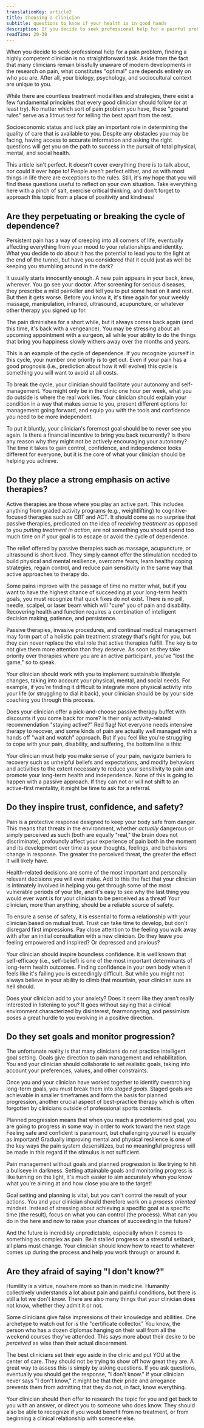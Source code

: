 ```yaml
---
translationKey: article2
title: Choosing a clinician
subtitle: questions to know if your health is in good hands
description: If you decide to seek professional help for a painful problem, it's important to ensure that you are receiving the best care possible.
readTime: 20-30
---
```


When you decide to seek professional help for a pain problem, finding a highly competent clinician is no straightforward task. Aside from the fact that many clinicians remain blissfully unaware of modern developments in the research on pain, what constitutes "optimal" care depends entirely on who you are. After all, your biology, psychology, and sociocultural context are unique to you.

While there are countless treatment modalities and strategies, there exist a few fundamental principles that every good clinician should follow (or at least try). No matter which sort of pain problem you have, these "ground rules" serve as a litmus test for telling the best apart from the rest.

Socioeconomic status and luck play an important role in determining the quality of care that is available to you. Despite any obstacles you may be facing, having access to accurate information and asking the right questions will get you on the path to success in the pursuit of total physical, mental, and social health.

This article isn't perfect. It doesn't cover everything there is to talk about, nor could it ever hope to! People aren't perfect either, and as with most things in life there are exceptions to the rules. Still, it's my hope that you will find these questions useful to reflect on your own situation. Take everything here with a pinch of salt, exercise critical thinking, and don't forget to approach this topic from a place of positivity and kindness!

## Are they perpetuating or breaking the cycle of dependence?

Persistent pain has a way of creeping into all corners of life, eventually affecting everything from your mood to your relationships and identity. What you decide to do about it has the potential to lead you to the light at the end of the tunnel, but have you considered that it could just as well be keeping you stumbling around in the dark?

It usually starts innocently enough. A new pain appears in your back, knee, wherever. You go see your doctor. After screening for serious diseases, they prescribe a mild painkiller and tell you to put some heat on it and rest. But then it gets worse. Before you know it, it's time again for your weekly massage, manipulation, infrared, ultrasound, acupuncture, or whatever other therapy you signed up for.

The pain diminishes for a short while, but it always comes back again (and this time, it's back with a vengeance). You may be stressing about an upcoming appointment with a surgeon, all while your ability to do the things that bring you happiness slowly withers away over the months and years.

This is an example of the cycle of dependence. If you recognize yourself in this cycle, your number one priority is to get out. Even if your pain has a good prognosis (i.e., prediction about how it will evolve) this cycle is something you will want to avoid at all costs.

To break the cycle, your clinician should facilitate your autonomy and self-management. You might only be in the clinic one hour per week, what you do outside is where the real work lies. Your clinician should explain your condition in a way that makes sense to you, present different options for management going forward, and equip you with the tools and confidence you need to be more independent.

To put it bluntly, your clinician's foremost goal should be to never see you again. Is there a financial incentive to bring you back recurrently? Is there any reason why they might not be actively encouraging your autonomy? The time it takes to gain control, confidence, and independence looks different for everyone, but it is the core of what your clinician should be helping you achieve.

## Do they place a strong emphasis on active therapies?

Active therapies are those where you play an active part. This includes anything from graded activity programs (e.g., weightlifting) to cognitive-focused therapies such as CBT and ACT. It should come as no surprise that passive therapies, predicated on the idea of *receiving treatment* as opposed to you *putting treatment in action,* are not something you should spend too much time on if your goal is to escape or avoid the cycle of dependence.

The relief offered by passive therapies such as massage, acupuncture, or ultrasound is short lived. They simply cannot offer the stimulation needed to build physical and mental resilience, overcome fears, learn healthy coping strategies, regain control, and reduce pain sensitivity in the same way that active approaches to therapy do.

Some pains improve with the passage of time no matter what, but if you want to have the highest chance of succeeding at your long-term health goals, you must recognize that quick fixes do not exist. There is no pill, needle, scalpel, or laser beam which will "cure" you of pain and disability. Recovering health and function requires a combination of intelligent decision making, patience, and persistence.

Passive therapies, invasive procedures, and continual medical management may form part of a holistic pain treatment strategy that's right for you, but they can never replace the vital role that active therapies fulfill. The key is to not give them more attention than they deserve. As soon as they take priority over therapies where you are an active participant, you've "lost the game," so to speak.

Your clinician should work with you to implement sustainable lifestyle changes, taking into account your physical, mental, and social needs. For example, if you're finding it difficult to integrate more physical activity into your life (or struggling to dial it back), your clinician should be by your side coaching you through this process.

Does your clinician offer a pick-and-choose passive therapy buffet with discounts if you come back for more? Is their only activity-related recommendation "staying active?" Red flag! Not everyone needs intensive therapy to recover, and some kinds of pain are actually well managed with a hands off "wait and watch" approach. But if you feel like you're struggling to cope with your pain, disability, and suffering, the bottom line is this:

Your clinician must help you make sense of your pain, navigate barriers to recovery such as unhelpful beliefs and expectations, and modify behaviors and activities to the extent necessary to reduce your sensitivity to pain and promote your long-term health and independence. None of this is going to happen with a passive approach. If they can not or will not shift to an active-first mentality, it might be time to ask for a referral.

## Do they inspire trust, confidence, and safety?

Pain is a protective response designed to keep your body safe from danger. This means that threats in the environment, whether *actually* dangerous or simply perceived as such (both are equally "real," the brain does not discriminate), profoundly affect your experience of pain both in the moment and its development over time as your thoughts, feelings, and behaviors change in response. The greater the perceived threat, the greater the effect it will likely have.

Health-related decisions are some of the most important and personally relevant decisions you will ever make. Add to this the fact that your clinician is intimately involved in helping you get through some of the most vulnerable periods of your life, and it's easy to see why the last thing you would ever want is for your clinician to be perceived as a threat! Your clinician, more than anything, should be a reliable source of safety.

To ensure a sense of safety, it is essential to form a relationship with your clinician based on mutual trust. Trust can take time to develop, but don't disregard first impressions. Pay close attention to the feeling you walk away with after an initial consultation with a new clinician. Do they leave you feeling empowered and inspired? Or depressed and anxious?

Your clinician should inspire boundless confidence. It is well known that self-efficacy (i.e., self-belief) is one of the most important determinants of long-term health outcomes. Finding confidence in your own body when it feels like it's failing you is exceedingly difficult. But while you might not always believe in your ability to climb that mountain, your clinician sure as hell should.

Does your clinician add to your anxiety? Does it seem like they aren't really interested in listening to you? It goes without saying that a clinical environment characterized by disinterest, fearmongering, and pessimism poses a great hurdle to you evolving in a positive direction.

## Do they set goals and monitor progression?

The unfortunate reality is that many clinicians do not practice intelligent goal setting. Goals give direction to pain management and rehabilitation. You and your clinician should collaborate to set realistic goals, taking into account your preferences, values, and other constraints.

Once you and your clinician have worked together to identify overarching long-term goals, you must break them into *staged goals*. Staged goals are achievable in smaller timeframes and form the basis for planned progression, another crucial aspect of best-practice therapy which is often forgotten by clinicians outside of professional sports contexts.

Planned progression means that when you reach a predetermined goal, you are going to progress in some way in order to work toward the next stage. Feeling safe and confident is paramount, but challenging yourself is equally as important! Gradually improving mental and physical resilience is one of the key ways the pain system desensitizes, but no meaningful progress will be made in this regard if the stimulus is not sufficient.

Pain management without goals and planned progression is like trying to hit a bullseye in darkness. Setting attainable goals and monitoring progress is like turning on the light, it's much easier to aim accurately when you know what you're aiming at and how close you are to the target!

Goal setting and planning is vital, but you can't control the result of your actions. You and your clinician should therefore work on a *process oriented* mindset. Instead of stressing about achieving a specific goal at a specific time (the result), focus on what you can control (the process). What can you do in the here and now to raise your chances of succeeding in the future?

And the future is incredibly unpredictable, especially when it comes to something as complex as pain. Be it stalled progress or a stressful setback, all plans must change. Your clinician should know how to react to whatever comes up during the process and help you work through or around it.

## Are they afraid of saying "I don't know?"

Humility is a virtue, nowhere more so than in medicine. Humanity collectively understands a lot about pain and painful conditions, but there is still a lot we don't know. There are also many things that your clinician does not know, whether they admit it or not.

Some clinicians give false impressions of their knowledge and abilities. One archetype to watch out for is the "certificate collector." You know, the person who has a dozen diplomas hanging on their wall from all the weekend courses they've attended. This says more about their desire to be *perceived* as wise than their actual discernment.

The best clinicians set their ego aside in the clinic and put YOU at the center of care. They should not be trying to show off how great they are. A great way to assess this is simply by asking questions. If you ask questions, eventually you should get the response, "I don't know." If your clinician never says "I don't know," it might be that their pride and arrogance prevents them from admitting that they do not, in fact, know everything.

Your clinician should then offer to research the topic for you and get back to you with an answer, or direct you to someone who does know. They should also be able to recognize if you would benefit from no treatment, or from beginning a clinical relationship with someone else.
